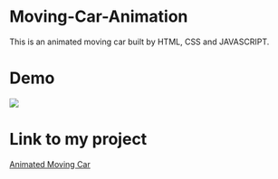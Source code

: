 # Moving-Car-Animation
This is an animated moving car built by HTML, CSS and JAVASCRIPT.

# Demo
![](movingcar.gif)


# Link to my project
[Animated Moving Car](https://nivethitha167.000webhostapp.com/moving%20car/index.html)
